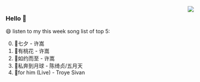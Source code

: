 <img align="right"  src="https://github-readme-stats.vercel.app/api/top-langs/?username=kvnZero" />

### Hello 👋

😄 listen to my this week song list of top 5:

0. 🌈七夕 - 许嵩
1. 🌈有桃花 - 许嵩
2. 🌈如约而至 - 许嵩
3. 🌈私奔到月球 - 陈绮贞/五月天
4. 🌈for him (Live) - Troye Sivan

